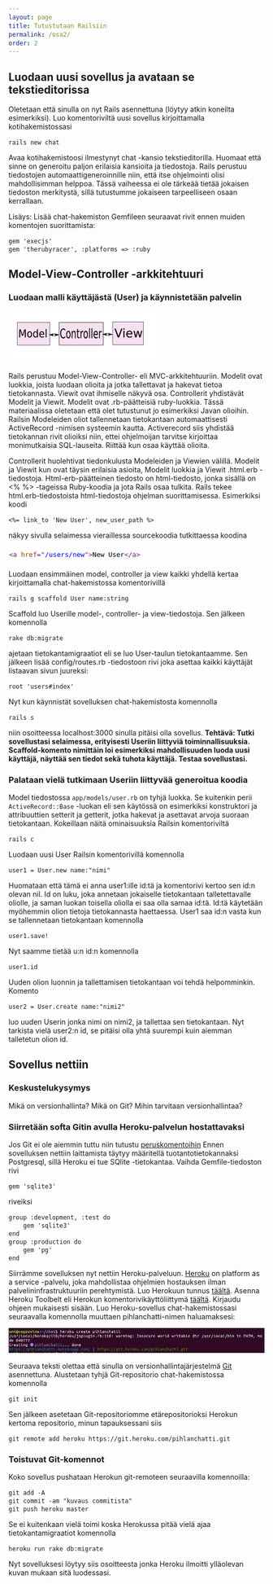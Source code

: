 ```yaml
---
layout: page
title: Tutustutaan Railsiin
permalink: /osa2/
order: 2
---
```


## Luodaan uusi sovellus ja avataan se tekstieditorissa

Oletetaan että sinulla on nyt Rails asennettuna (löytyy atkin koneilta
esimerkiksi). Luo komentoriviltä uusi sovellus kirjoittamalla
kotihakemistossasi

    rails new chat

Avaa kotihakemistoosi ilmestynyt chat -kansio tekstieditorilla. Huomaat että sinne on
generoitu paljon erilaisia kansioita ja tiedostoja. Rails perustuu
tiedostojen automaattigeneroinnille niin, että itse ohjelmointi olisi
mahdollisimman helppoa. Tässä vaiheessa ei ole tärkeää tietää jokaisen
tiedoston merkitystä, sillä tutustumme jokaiseen tarpeelliseen osaan
kerrallaan.

Lisäys: Lisää chat-hakemiston Gemfileen seuraavat rivit ennen muiden komentojen suorittamista:

    gem 'execjs'
    gem 'therubyracer', :platforms => :ruby 

## Model-View-Controller -arkkitehtuuri

### Luodaan malli käyttäjästä (User) ja käynnistetään palvelin

![](/img/toinenkuva.png)

Rails perustuu Model-View-Controller- eli MVC-arkkitehtuuriin. Modelit
ovat luokkia, joista luodaan olioita ja jotka tallettavat ja hakevat
tietoa tietokannasta. Viewit ovat ihmiselle näkyvä osa. Controllerit
yhdistävät Modelit ja Viewit. Modelit ovat .rb-päätteisiä
ruby-luokkia.  Tässä materiaalissa oletetaan että olet tutustunut jo
esimerkiksi Javan olioihin. Railsin Modeleiden oliot tallennetaan
tietokantaan automaattisesti ActiveRecord -nimisen systeemin
kautta. Activerecord siis yhdistää tietokannan rivit olioiksi niin,
ettei ohjelmoijan tarvitse kirjoittaa monimutkaisia
SQL-lauseita. Riittää kun osaa käyttää olioita.

Controllerit huolehtivat tiedonkulusta Modeleiden ja Viewien välillä.
Modelit ja Viewit kun ovat täysin erilaisia asioita, Modelit luokkia
ja Viewit .html.erb -tiedostoja. Html-erb-päätteinen tiedosto on
html-tiedosto, jonka sisällä on &lt;% %&gt; -tageissa Ruby-koodia ja
jota Rails osaa tulkita. Rails tekee html.erb-tiedostoista
html-tiedostoja ohjelman suorittamisessa. Esimerkiksi koodi

    <%= link_to 'New User', new_user_path %>

näkyy sivulla selaimessa vieraillessa sourcekoodia tutkittaessa
koodina

![](/img/linkkikoodi.png)

Luodaan ensimmäinen model, controller ja view kaikki yhdellä kertaa
kirjoittamalla chat-hakemistossa komentorivillä

    rails g scaffold User name:string

Scaffold luo Userille model-, controller- ja view-tiedostoja. Sen
jälkeen komennolla

    rake db:migrate

ajetaan tietokantamigraatiot eli se luo User-taulun
tietokantaamme. Sen jälkeen lisää config/routes.rb -tiedostoon rivi
joka asettaa kaikki käyttäjät listaavan sivun juureksi:

    root 'users#index'

Nyt kun käynnistät sovelluksen chat-hakemistosta komennolla

    rails s

niin osoitteessa localhost:3000 sinulla pitäisi olla sovellus.
**Tehtävä: Tutki sovellustasi selaimessa, erityisesti Useriin
liittyviä toiminnallisuuksia. Scaffold-komento nimittäin loi
esimerkiksi mahdollisuuden luoda uusi käyttäjä, näyttää sen tiedot
sekä tuhota käyttäjä. Testaa sovellustasi.**

### Palataan vielä tutkimaan Useriin liittyvää generoitua koodia

Model tiedostossa `app/models/user.rb` on tyhjä luokka. Se kuitenkin perii
`ActiveRecord::Base` -luokan eli sen käytössä on esimerkiksi konstruktori
ja attribuuttien setterit ja getterit, jotka hakevat ja asettavat arvoja
suoraan tietokantaan. Kokeillaan näitä ominaisuuksia Railsin
komentoriviltä

    rails c

Luodaan uusi User Railsin komentorivillä komennolla

    user1 = User.new name:"nimi"

Huomataan että tämä ei anna user1:ille id:tä ja komentorivi kertoo sen
id:n olevan nil. Id on luku, joka annetaan jokaiselle tietokantaan
talletettavalle oliolle, ja saman luokan toisella oliolla ei saa olla
samaa id:tä. Id:tä käytetään myöhemmin olion tietoja tietokannasta
haettaessa. User1 saa id:n vasta kun se tallennetaan tietokantaan
komennolla

    user1.save!

Nyt saamme tietää u:n id:n komennolla

    user1.id

Uuden olion luonnin ja tallettamisen tietokantaan voi tehdä
helpomminkin. Komento

    user2 = User.create name:"nimi2"

luo uuden Userin jonka nimi on nimi2, ja tallettaa sen tietokantaan. Nyt
tarkista vielä user2:n id, se pitäisi olla yhtä suurempi kuin aiemman
talletetun olion id.

## Sovellus nettiin

### Keskustelukysymys

Mikä on versionhallinta? Mikä on Git? Mihin tarvitaan versionhallintaa?

### Siirretään softa Gitin avulla Heroku-palvelun hostattavaksi

Jos Git ei ole aiemmin tuttu niin tutustu
[peruskomentoihin](https://confluence.atlassian.com/bitbucketserver/basic-git-commands-776639767.html)
Ennen sovelluksen nettiin laittamista täytyy määritellä
tuotantotietokannaksi Postgresql, sillä Heroku ei tue SQlite
-tietokantaa. Vaihda Gemfile-tiedoston rivi

    gem 'sqlite3'

riveiksi

    group :development, :test do
        gem 'sqlite3'
    end
    group :production do
        gem 'pg'
    end

Siirrämme sovelluksen nyt nettiin Heroku-palveluun. [Heroku](https://en.wikipedia.org/wiki/Heroku) on platform as a service -palvelu, joka mahdollistaa ohjelmien hostauksen ilman palvelininfrastruktuuriin perehtymistä. Luo Herokuun
tunnus [täältä](https://signup.heroku.com/). Asenna Heroku Toolbelt
eli Herokun komentorivikäyttöliittymä
[täältä](https://toolbelt.heroku.com/).  Kirjaudu ohjeen mukaisesti
sisään. Luo Heroku-sovellus chat-hakemistossasi seuraavalla komennolla
muuttaen pihlanchatti-nimen haluamaksesi:

![](/img/herokucreate.png)

Seuraava teksti olettaa että sinulla on versionhallintajärjestelmä
[Git](https://git-scm.com/) asennettuna. Alustetaan tyhjä
Git-repositorio chat-hakemistossa komennolla

    git init

Sen jälkeen asetetaan Git-repositoriomme etärepositorioksi Herokun
kertoma repositorio, minun tapauksessani siis

    git remote add heroku https://git.heroku.com/pihlanchatti.git

### Toistuvat Git-komennot

Koko sovellus pushataan Herokun git-remoteen seuraavilla komennoilla:

    git add -A
    git commit -am "kuvaus commitista"
    git push heroku master

Se ei kuitenkaan vielä toimi koska Herokussa pitää vielä ajaa
tietokantamigraatiot komennolla

    heroku run rake db:migrate

Nyt sovelluksesi löytyy siis osoitteesta jonka Heroku ilmoitti
ylläolevan kuvan mukaan sitä luodessasi.
